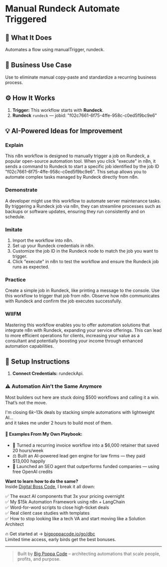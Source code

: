 # Manual Rundeck Automate Triggered
  ## 🚀 What It Does
  Automates a flow using manualTrigger, rundeck.
  
  ## 💼 Business Use Case
  Use to eliminate manual copy-paste and standardize a recurring business process.
  
  ## ⚙️ How It Works
  1. **Trigger:** This workflow starts with **Rundeck**.
  2. **Rundeck** `rundeck` — jobid: "f02c7661-6f75-4ffe-958c-c0ed5f9bc9e6"
  
  ## 💡 AI-Powered Ideas for Improvement
  ### Explain
This n8n workflow is designed to manually trigger a job on Rundeck, a popular open-source automation tool. When you click "execute" in n8n, it sends a command to Rundeck to start a specific job identified by the job ID "f02c7661-6f75-4ffe-958c-c0ed5f9bc9e6". This setup allows you to automate complex tasks managed by Rundeck directly from n8n.

### Demonstrate
A developer might use this workflow to automate server maintenance tasks. By triggering a Rundeck job via n8n, they can streamline processes such as backups or software updates, ensuring they run consistently and on schedule.

### Imitate
1. Import the workflow into n8n.
2. Set up your Rundeck credentials in n8n.
3. Customize the job ID in the Rundeck node to match the job you want to trigger.
4. Click "execute" in n8n to test the workflow and ensure the Rundeck job runs as expected.

### Practice
Create a simple job in Rundeck, like printing a message to the console. Use this workflow to trigger that job from n8n. Observe how n8n communicates with Rundeck and confirm the job executes successfully.

### WIIFM
Mastering this workflow enables you to offer automation solutions that integrate n8n with Rundeck, expanding your service offerings. This can lead to more efficient operations for clients, increasing your value as a consultant and potentially boosting your income through enhanced automation capabilities.
  
  ## 🔧 Setup Instructions
  1. **Connect Credentials:** rundeckApi.
  
### ⚠️ Automation Ain’t the Same Anymore

Most builders out here are stuck doing $500 workflows and calling it a win.  
That’s not the move.  

I'm closing $6k–$13k deals by stacking simple automations with lightweight AI...  
and it takes me under 2 hours to build most of them.

#### 🧠 Examples From My Own Playbook:
- 🔁 Turned a recurring invoice workflow into a $6,000 retainer that saved 20 hours/week  
- ⚖️ Built an AI-powered lead gen engine for law firms — they paid $13,000 happily  
- 🚀 Launched an SEO agent that outperforms funded companies — using free OpenAI credits  

**Want to learn how to do the same?**  
Inside [Digital Boss Code](https://bigpoppacode.io/go/dbc), I break it all down:

✅ The exact AI components that 3x your pricing overnight  
✅ My $15k Automation Framework using n8n + LangChain  
✅ Word-for-word scripts to close high-ticket deals  
✅ Real client case studies with templates  
✅ How to stop looking like a tech VA and start moving like a Solution Architect  

🔥 Get started at → [bigpoppacode.io/go/dbc](https://bigpoppacode.io/go/dbc)  
Limited time access, early birds get the best bonuses.

---
> Built by [Big Poppa Code](https://bigpoppacode.io) – architecting automations that scale people, profits, and purpose.
  
